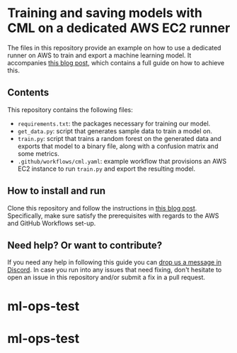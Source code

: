 # Training and saving models with CML on a dedicated AWS EC2 runner

The files in this repository provide an example on how to use a dedicated runner on AWS to train and export a machine learning model. It accompanies [this blog post](https://dvc.org/blog/CML-runners-saving-models-1), which contains a full guide on how to achieve this.

## Contents
This repository contains the following files:

- `requirements.txt`: the packages necessary for training our model.
- `get_data.py`: script that generates sample data to train a model on.
- `train.py`: script that trains a random forest on the generated data and exports that model to a binary file, along with a confusion matrix and some metrics.
- `.github/workflows/cml.yaml`: example workflow that provisions an AWS EC2 instance to run `train.py` and export the resulting model.

## How to install and run
Clone this repository and follow the instructions in [this blog post](). Specifically, make sure satisfy the prerequisites with regards to the AWS and GitHub Workflows set-up.

## Need help? Or want to contribute?
If you need any help in following this guide you can [drop us a message in Discord](https://dvc.org/chat). In case you run into any issues that need fixing, don't hesitate to open an issue in this repository and/or submit a fix in a pull request.
# ml-ops-test
# ml-ops-test
